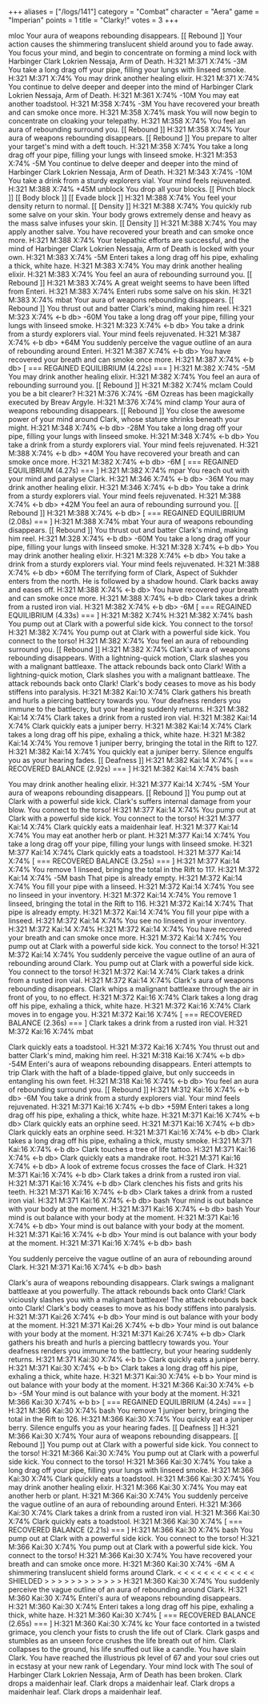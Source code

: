 +++
aliases = ["/logs/141"]
category = "Combat"
character = "Aera"
game = "Imperian"
points = 1
title = "Clarky!"
votes = 3
+++

mloc
Your aura of weapons rebounding disappears. [[ Rebound ]]
Your action causes the shimmering translucent shield around you to fade away.
You focus your mind, and begin to concentrate on forming a mind lock with 
Harbinger Clark Lokrien Nessaja, Arm of Death.
H:321 M:371 X:74% <eb db>  -3M
You take a long drag off your pipe, filling your lungs with linseed smoke.
H:321 M:371 X:74% <eb db> 
You may drink another healing elixir.
H:321 M:371 X:74% <eb db> 
You continue to delve deeper and deeper into the mind of Harbinger Clark 
Lokrien Nessaja, Arm of Death.
H:321 M:361 X:74% <eb db>  -10M
You may eat another toadstool.
H:321 M:358 X:74% <eb db>  -3M
You have recovered your breath and can smoke once more.
H:321 M:358 X:74% <eb db> 
mask
You will now begin to concentrate on cloaking your telepathy.
H:321 M:358 X:74% <eb db> 
You feel an aura of rebounding surround you. [[ Rebound ]]
H:321 M:358 X:74% <eb db> 
Your aura of weapons rebounding disappears. [[ Rebound ]]
You prepare to alter your target's mind with a deft touch.
H:321 M:358 X:74% <eb db> 
You take a long drag off your pipe, filling your lungs with linseed smoke.
H:321 M:353 X:74% <eb db>  -5M
You continue to delve deeper and deeper into the mind of Harbinger Clark 
Lokrien Nessaja, Arm of Death.
H:321 M:343 X:74% <eb db>  -10M
You take a drink from a sturdy explorers vial.
Your mind feels rejuvenated.
H:321 M:388 X:74% <eb db>  +45M
unblock
You drop all your blocks. [[ Pinch block ]] [[ Body block ]] [[ Evade block ]]
H:321 M:388 X:74% <eb db> 
You feel your density return to normal. [[ Density ]]
H:321 M:388 X:74% <eb db> 
You quickly rub some salve on your skin.
Your body grows extremely dense and heavy as the mass salve infuses your skin. [[ Density ]]
H:321 M:388 X:74% <eb db> 
You may apply another salve.
You have recovered your breath and can smoke once more.
H:321 M:388 X:74% <eb db> 
Your telepathic efforts are successful, and the mind of Harbinger Clark Lokrien
Nessaja, Arm of Death is locked with your own.
H:321 M:383 X:74% <eb db>  -5M
Enteri takes a long drag off his pipe, exhaling a thick, white haze.
H:321 M:383 X:74% <eb db> 
You may drink another healing elixir.
H:321 M:383 X:74% <eb db> 
You feel an aura of rebounding surround you. [[ Rebound ]]
H:321 M:383 X:74% <eb db> 
A great weight seems to have been lifted from Enteri.
H:321 M:383 X:74% <eb db> 
Enteri rubs some salve on his skin.
H:321 M:383 X:74% <eb db> 
mbat
Your aura of weapons rebounding disappears. [[ Rebound ]]
You thrust out and batter Clark's mind, making him reel.
H:321 M:323 X:74% <-b db>  -60M
You take a long drag off your pipe, filling your lungs with linseed smoke.
H:321 M:323 X:74% <-b db> 
You take a drink from a sturdy explorers vial.
Your mind feels rejuvenated.
H:321 M:387 X:74% <-b db>  +64M
You suddenly perceive the vague outline of an aura of rebounding around Enteri.
H:321 M:387 X:74% <-b db> 
You have recovered your breath and can smoke once more.
H:321 M:387 X:74% <-b db> 
[ === REGAINED EQUILIBRIUM (4.22s) === ]
H:321 M:382 X:74% <eb db>  -5M
You may drink another healing elixir.
H:321 M:382 X:74% <eb db> 
You feel an aura of rebounding surround you. [[ Rebound ]]
H:321 M:382 X:74% <eb db> 
mclam
Could you be a bit clearer?
H:321 M:376 X:74% <eb db>  -6M
Ozreas has been magickally executed by Breav Argyle.
H:321 M:376 X:74% <eb db> 
mind clamp
Your aura of weapons rebounding disappears. [[ Rebound ]]
You close the awesome power of your mind around Clark, whose stature shrinks 
beneath your might.
H:321 M:348 X:74% <-b db>  -28M
You take a long drag off your pipe, filling your lungs with linseed smoke.
H:321 M:348 X:74% <-b db> 
You take a drink from a sturdy explorers vial.
Your mind feels rejuvenated.
H:321 M:388 X:74% <-b db>  +40M
You have recovered your breath and can smoke once more.
H:321 M:382 X:74% <-b db>  -6M
[ === REGAINED EQUILIBRIUM (4.27s) === ]
H:321 M:382 X:74% <eb db> 
mpar
You reach out with your mind and paralyse Clark.
H:321 M:346 X:74% <-b db>  -36M
You may drink another healing elixir.
H:321 M:346 X:74% <-b db> 
You take a drink from a sturdy explorers vial.
Your mind feels rejuvenated.
H:321 M:388 X:74% <-b db>  +42M
You feel an aura of rebounding surround you. [[ Rebound ]]
H:321 M:388 X:74% <-b db> 
[ === REGAINED EQUILIBRIUM (2.08s) === ]
H:321 M:388 X:74% <eb db> 
mbat
Your aura of weapons rebounding disappears. [[ Rebound ]]
You thrust out and batter Clark's mind, making him reel.
H:321 M:328 X:74% <-b db>  -60M
You take a long drag off your pipe, filling your lungs with linseed smoke.
H:321 M:328 X:74% <-b db> 
You may drink another healing elixir.
H:321 M:328 X:74% <-b db> 
You take a drink from a sturdy explorers vial.
Your mind feels rejuvenated.
H:321 M:388 X:74% <-b db>  +60M
The terrifying form of Clark, Aspect of Sukhder enters from the north.
He is followed by a shadow hound.
Clark backs away and eases off.
H:321 M:388 X:74% <-b db> 
You have recovered your breath and can smoke once more.
H:321 M:388 X:74% <-b db> 
Clark takes a drink from a rusted iron vial.
H:321 M:382 X:74% <-b db>  -6M
[ === REGAINED EQUILIBRIUM (4.33s) === ]
H:321 M:382 X:74% <eb db> 
H:321 M:382 X:74% <eb db> 
bash
You pump out at Clark with a powerful side kick.
You connect to the torso!
H:321 M:382 X:74% <e- db> 
You pump out at Clark with a powerful side kick.
You connect to the torso!
H:321 M:382 X:74% <e- db> 
You feel an aura of rebounding surround you. [[ Rebound ]]
H:321 M:382 X:74% <e- db> 
Clark's aura of weapons rebounding disappears.
With a lightning-quick motion, Clark slashes you with a malignant battleaxe.
The attack rebounds back onto Clark!
With a lightning-quick motion, Clark slashes you with a malignant battleaxe.
The attack rebounds back onto Clark!
Clark's body ceases to move as his body stiffens into paralysis.
H:321 M:382 Kai:10 X:74% <e- db> 
Clark gathers his breath and hurls a piercing battlecry towards you.
Your deafness renders you immune to the battlecry, but your hearing suddenly 
returns.
H:321 M:382 Kai:14 X:74% <e- b> 
Clark takes a drink from a rusted iron vial.
H:321 M:382 Kai:14 X:74% <e- b> 
Clark quickly eats a juniper berry.
H:321 M:382 Kai:14 X:74% <e- b> 
Clark takes a long drag off his pipe, exhaling a thick, white haze.
H:321 M:382 Kai:14 X:74% <e- b> 
You remove 1 juniper berry, bringing the total in the Rift to 127.
H:321 M:382 Kai:14 X:74% <e- b> 
You quickly eat a juniper berry.
Silence engulfs you as your hearing fades. [[ Deafness ]]
H:321 M:382 Kai:14 X:74% <e- db> 
[ === RECOVERED BALANCE (2.92s) === ]
H:321 M:382 Kai:14 X:74% <eb db> 
bash

You may drink another healing elixir.
H:321 M:377 Kai:14 X:74% <eb db>  -5M
Your aura of weapons rebounding disappears. [[ Rebound ]]
You pump out at Clark with a powerful side kick.
Clark's suffers internal damage from your blow.
You connect to the torso!
H:321 M:377 Kai:14 X:74% <e- db> 
You pump out at Clark with a powerful side kick.
You connect to the torso!
H:321 M:377 Kai:14 X:74% <e- db> 
Clark quickly eats a maidenhair leaf.
H:321 M:377 Kai:14 X:74% <e- db> 
You may eat another herb or plant.
H:321 M:377 Kai:14 X:74% <e- db> 
You take a long drag off your pipe, filling your lungs with linseed smoke.
H:321 M:377 Kai:14 X:74% <e- db> 
Clark quickly eats a toadstool.
H:321 M:377 Kai:14 X:74% <e- db> 
[ === RECOVERED BALANCE (3.25s) === ]
H:321 M:377 Kai:14 X:74% <eb db> 
You remove 1 linseed, bringing the total in the Rift to 117.
H:321 M:372 Kai:14 X:74% <eb db>  -5M
bash
That pipe is already empty.
H:321 M:372 Kai:14 X:74% <eb db> 
You fill your pipe with a linseed.
H:321 M:372 Kai:14 X:74% <eb db> 
You see no linseed in your inventory.
H:321 M:372 Kai:14 X:74% <eb db> 
You remove 1 linseed, bringing the total in the Rift to 116.
H:321 M:372 Kai:14 X:74% <eb db> 
That pipe is already empty.
H:321 M:372 Kai:14 X:74% <eb db> 
You fill your pipe with a linseed.
H:321 M:372 Kai:14 X:74% <eb db> 
You see no linseed in your inventory.
H:321 M:372 Kai:14 X:74% <eb db> 
H:321 M:372 Kai:14 X:74% <eb db> 
You have recovered your breath and can smoke once more.
H:321 M:372 Kai:14 X:74% <eb db> 
You pump out at Clark with a powerful side kick.
You connect to the torso!
H:321 M:372 Kai:14 X:74% <e- db> 
You suddenly perceive the vague outline of an aura of rebounding around Clark.
You pump out at Clark with a powerful side kick.
You connect to the torso!
H:321 M:372 Kai:14 X:74% <e- db> 
Clark takes a drink from a rusted iron vial.
H:321 M:372 Kai:14 X:74% <e- db> 
Clark's aura of weapons rebounding disappears.
Clark whips a malignant battleaxe through the air in front of you, to no 
effect.
H:321 M:372 Kai:16 X:74% <e- db> 
Clark takes a long drag off his pipe, exhaling a thick, white haze.
H:321 M:372 Kai:16 X:74% <e- db> 
Clark moves in to engage you.
H:321 M:372 Kai:16 X:74% <e- db> 
[ === RECOVERED BALANCE (2.36s) === ]
Clark takes a drink from a rusted iron vial.
H:321 M:372 Kai:16 X:74% <eb db> 
mbat

Clark quickly eats a toadstool.
H:321 M:372 Kai:16 X:74% <eb db> 
You thrust out and batter Clark's mind, making him reel.
H:321 M:318 Kai:16 X:74% <-b db>  -54M
Enteri's aura of weapons rebounding disappears.
Enteri attempts to trip Clark with the haft of a blade-tipped glaive, but only 
succeeds in entangling his own feet.
H:321 M:318 Kai:16 X:74% <-b db> 
You feel an aura of rebounding surround you. [[ Rebound ]]
H:321 M:312 Kai:16 X:74% <-b db>  -6M
You take a drink from a sturdy explorers vial.
Your mind feels rejuvenated.
H:321 M:371 Kai:16 X:74% <-b db>  +59M
Enteri takes a long drag off his pipe, exhaling a thick, white haze.
H:321 M:371 Kai:16 X:74% <-b db> 
Clark quickly eats an orphine seed.
H:321 M:371 Kai:16 X:74% <-b db> 
Clark quickly eats an orphine seed.
H:321 M:371 Kai:16 X:74% <-b db> 
Clark takes a long drag off his pipe, exhaling a thick, musty smoke.
H:321 M:371 Kai:16 X:74% <-b db> 
Clark touches a tree of life tattoo.
H:321 M:371 Kai:16 X:74% <-b db> 
Clark quickly eats a mandrake root.
H:321 M:371 Kai:16 X:74% <-b db> 
A look of extreme focus crosses the face of Clark.
H:321 M:371 Kai:16 X:74% <-b db> 
Clark takes a drink from a rusted iron vial.
H:321 M:371 Kai:16 X:74% <-b db> 
Clark clenches his fists and grits his teeth.
H:321 M:371 Kai:16 X:74% <-b db> 
Clark takes a drink from a rusted iron vial.
H:321 M:371 Kai:16 X:74% <-b db> 
bash
Your mind is out balance with your body at the moment.
H:321 M:371 Kai:16 X:74% <-b db> 
bash
Your mind is out balance with your body at the moment.
H:321 M:371 Kai:16 X:74% <-b db> 
Your mind is out balance with your body at the moment.
H:321 M:371 Kai:16 X:74% <-b db> 
Your mind is out balance with your body at the moment.
H:321 M:371 Kai:16 X:74% <-b db> 
bash

You suddenly perceive the vague outline of an aura of rebounding around Clark.
H:321 M:371 Kai:16 X:74% <-b db> 
bash

Clark's aura of weapons rebounding disappears.
Clark swings a malignant battleaxe at you powerfully.
The attack rebounds back onto Clark!
Clark viciously slashes you with a malignant battleaxe!
The attack rebounds back onto Clark!
Clark's body ceases to move as his body stiffens into paralysis.
H:321 M:371 Kai:26 X:74% <-b db> 
Your mind is out balance with your body at the moment.
H:321 M:371 Kai:26 X:74% <-b db> 
Your mind is out balance with your body at the moment.
H:321 M:371 Kai:26 X:74% <-b db> 
Clark gathers his breath and hurls a piercing battlecry towards you.
Your deafness renders you immune to the battlecry, but your hearing suddenly 
returns.
H:321 M:371 Kai:30 X:74% <-b b> 
Clark quickly eats a juniper berry.
H:321 M:371 Kai:30 X:74% <-b b> 
Clark takes a long drag off his pipe, exhaling a thick, white haze.
H:321 M:371 Kai:30 X:74% <-b b> 
Your mind is out balance with your body at the moment.
H:321 M:366 Kai:30 X:74% <-b b>  -5M
Your mind is out balance with your body at the moment.
H:321 M:366 Kai:30 X:74% <-b b> 
[ === REGAINED EQUILIBRIUM (4.24s) === ]
H:321 M:366 Kai:30 X:74% <eb b> 
bash
You remove 1 juniper berry, bringing the total in the Rift to 126.
H:321 M:366 Kai:30 X:74% <eb b> 
You quickly eat a juniper berry.
Silence engulfs you as your hearing fades. [[ Deafness ]]
H:321 M:366 Kai:30 X:74% <eb db> 
Your aura of weapons rebounding disappears. [[ Rebound ]]
You pump out at Clark with a powerful side kick.
You connect to the torso!
H:321 M:366 Kai:30 X:74% <e- db> 
You pump out at Clark with a powerful side kick.
You connect to the torso!
H:321 M:366 Kai:30 X:74% <e- db> 
You take a long drag off your pipe, filling your lungs with linseed smoke.
H:321 M:366 Kai:30 X:74% <e- db> 
Clark quickly eats a toadstool.
H:321 M:366 Kai:30 X:74% <e- db> 
You may drink another healing elixir.
H:321 M:366 Kai:30 X:74% <e- db> 
You may eat another herb or plant.
H:321 M:366 Kai:30 X:74% <e- db> 
You suddenly perceive the vague outline of an aura of rebounding around Enteri.
H:321 M:366 Kai:30 X:74% <e- db> 
Clark takes a drink from a rusted iron vial.
H:321 M:366 Kai:30 X:74% <e- db> 
Clark quickly eats a toadstool.
H:321 M:366 Kai:30 X:74% <e- db> 
[ === RECOVERED BALANCE (2.21s) === ]
H:321 M:366 Kai:30 X:74% <eb db> 
bash
You pump out at Clark with a powerful side kick.
You connect to the torso!
H:321 M:366 Kai:30 X:74% <e- db> 
You pump out at Clark with a powerful side kick.
You connect to the torso!
H:321 M:366 Kai:30 X:74% <e- db> 
You have recovered your breath and can smoke once more.
H:321 M:360 Kai:30 X:74% <e- db>  -6M
A shimmering translucent shield forms around Clark.
<  <  <  <  <  <  <  <  <  <  <  <  SHIELDED  >  >  >  >  >  >  >  >  >  >  >  >
H:321 M:360 Kai:30 X:74% <e- db> 
You suddenly perceive the vague outline of an aura of rebounding around Clark.
H:321 M:360 Kai:30 X:74% <e- db> 
Enteri's aura of weapons rebounding disappears.
H:321 M:360 Kai:30 X:74% <e- db> 
Enteri takes a long drag off his pipe, exhaling a thick, white haze.
H:321 M:360 Kai:30 X:74% <e- db> 
[ === RECOVERED BALANCE (2.65s) === ]
H:321 M:360 Kai:30 X:74% <eb db> 
kc
Your face contorted in a twisted grimace, you clench your fists to crush the 
life out of Clark.
Clark gasps and stumbles as an unseen force crushes the life breath out of him.
Clark collapses to the ground, his life snuffed out like a candle.
You have slain Clark.
You have reached the illustrious pk level of 67 and your soul cries out in 
ecstasy at your new rank of Legendary.
Your mind lock with The soul of Harbinger Clark Lokrien Nessaja, Arm of Death 
has been broken.
Clark drops a maidenhair leaf.
Clark drops a maidenhair leaf.
Clark drops a maidenhair leaf.
Clark drops a maidenhair leaf.
